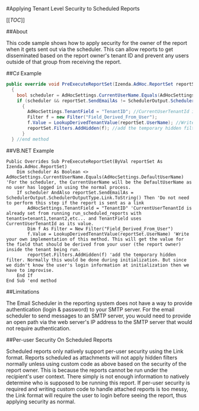 #Applying Tenant Level Security to Scheduled Reports

[[_TOC_]]

##About

This code sample shows how to apply security for the owner of the report when it gets sent out via the scheduler. This can allow reports to get disseminated based on the report owner's tenant ID and prevent any users outside of that group from receiving the report.

##C♯ Example

```csharp
public override void PreExecuteReportSet(Izenda.AdHoc.ReportSet reportSet)
  {
    bool scheduler = AdHocSettings.CurrentUserName.Equals(AdHocSettings.DefaultUserName); //For the scheduler, the CurrentUserName will be the DefaultUserName as no user has logged in using the normal process.
    if (scheduler && reportSet.SendEmailAs != SchedulerOutput.SchedulerOutputType.Link.ToString()) //Do not need to perform this step if the report is sent as a link
      {
        AdHocSettings.TenantField = "TenantID"; //CurrentUserTenantId is already set from running run_scheduled_reports with tenants=tenant1,tenant2,etc... and TenantField uses CurrentUserTenantId as its value.
        Filter f = new Filter("Field_Derived_From_User");
        f.Value = LookupDerivedTenantValue(reportSet.UserName); //Write your own implementation of this method. This will get the value for the field that should be derived from your user (the report owner) inside the tenant being run.
        reportSet.Filters.AddHidden(f); //add the temporary hidden filter. Normally this would be done during initialization. But since we didn't know the user's login information at initialization then we have to improvise.
      }
  } //end method
```

##VB.NET Example

```visualbasic
Public Overrides Sub PreExecuteReportSet(ByVal reportSet As Izenda.AdHoc.ReportSet)
    Dim scheduler As Boolean <> AdHocSettings.CurrentUserName.Equals(AdHocSettings.DefaultUserName) 'For the scheduler, the CurrentUserName will be the DefaultUserName as no user has logged in using the normal process.
    If scheduler AndAlso reportSet.SendEmailAs = SchedulerOutput.SchedulerOutputType.Link.ToString() Then 'Do not need to perform this step if the report is sent as a link
        AdHocSettings.TenantField = "TenantID" 'CurrentUserTenantId is already set from running run_scheduled_reports with tenants=tenant1,tenant2,etc... and TenantField uses CurrentUserTenantId as its value.
        Dim f As Filter = New Filter("Field_Derived_From_User")
        f.Value = LookupDerivedTenantValue(reportSet.UserName) 'Write your own implementation of this method. This will get the value for the field that should be derived from your user (the report owner) inside the tenant being run.
        reportSet.Filters.AddHidden(f) 'add the temporary hidden filter. Normally this would be done during initialization. But since we didn't know the user's login information at initialization then we have to improvise.
    End If
End Sub 'end method
```


##Limitations

The Email Scheduler in the reporting system does not have a way to provide authentication (login & password) to your SMTP server.  For the email scheduler to send messages to an SMTP server, you would need to provide an open path via the web server's IP address to the SMTP server that would not require authentication. 


##Per-user Security On Scheduled Reports

Scheduled reports only natively support per-user security using the Link format.  Reports scheduled as attachments will not apply hidden filters normally unless using custom code as above based on the security of the report owner. This is because the reports cannot be run under the recipient's user context. There simply is not enough information to natively determine who is supposed to be running this report.  If per-user security is required and writing custom code to handle attached reports is too messy, the Link format will require the user to login before seeing the report, thus applying security as normal.